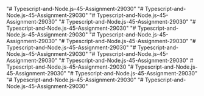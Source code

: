 "# Typescript-and-Node.js-45-Assignment-29030" 
"# Typescript-and-Node.js-45-Assignment-29030" 
"# Typescript-and-Node.js-45-Assignment-29030" 
"# Typescript-and-Node.js-45-Assignment-29030" 
"# Typescript-and-Node.js-45-Assignment-29030" 
"# Typescript-and-Node.js-45-Assignment-29030" 
"# Typescript-and-Node.js-45-Assignment-29030" 
"# Typescript-and-Node.js-45-Assignment-29030" 
"# Typescript-and-Node.js-45-Assignment-29030" 
"# Typescript-and-Node.js-45-Assignment-29030" 
"# Typescript-and-Node.js-45-Assignment-29030" 
"# Typescript-and-Node.js-45-Assignment-29030" 
#   T y p e s c r i p t - a n d - N o d e . j s - 4 5 - A s s i g n m e n t - 2 9 0 3 0  
 "# Typescript-and-Node.js-45-Assignment-29030" 
"# Typescript-and-Node.js-45-Assignment-29030" 
"# Typescript-and-Node.js-45-Assignment-29030" 
"# Typescript-and-Node.js-45-Assignment-29030" 
